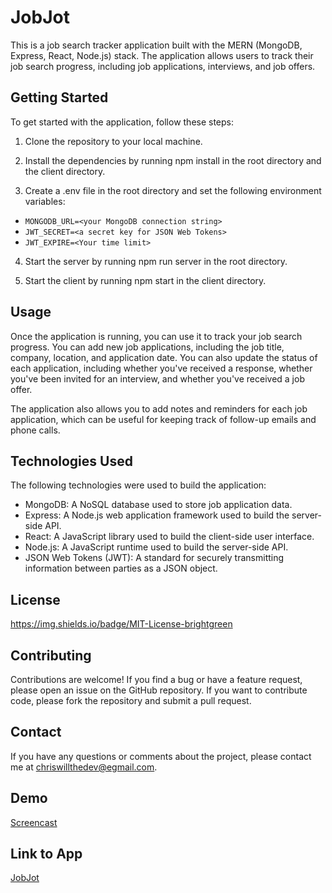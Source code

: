 # JobJot

This is a job search tracker application built with the MERN (MongoDB, Express, React, Node.js) stack. The application allows users to track their job search progress, including job applications, interviews, and job offers.

## Getting Started

To get started with the application, follow these steps:

1. Clone the repository to your local machine.

2. Install the dependencies by running npm install in the root directory and the client directory.
3. Create a .env file in the root directory and set the following environment variables:


* `MONGODB_URL=<your MongoDB connection string>`
* `JWT_SECRET=<a secret key for JSON Web Tokens>`
* `JWT_EXPIRE=<Your time limit>`

4. Start the server by running npm run server in the root directory.

5. Start the client by running npm start in the client directory.


## Usage
Once the application is running, you can use it to track your job search progress. You can add new job applications, including the job title, company, location, and application date. You can also update the status of each application, including whether you've received a response, whether you've been invited for an interview, and whether you've received a job offer.

The application also allows you to add notes and reminders for each job application, which can be useful for keeping track of follow-up emails and phone calls.

## Technologies Used

The following technologies were used to build the application:

* MongoDB: A NoSQL database used to store job application data.
* Express: A Node.js web application framework used to build the server-side API.
* React: A JavaScript library used to build the client-side user interface.
* Node.js: A JavaScript runtime used to build the server-side API.
* JSON Web Tokens (JWT): A standard for securely transmitting information between parties as a JSON object.

## License

https://img.shields.io/badge/MIT-License-brightgreen

## Contributing

Contributions are welcome! If you find a bug or have a feature request, please open an issue on the GitHub repository. If you want to contribute code, please fork the repository and submit a pull request.

## Contact
If you have any questions or comments about the project, please contact me at chriswillthedev@egmail.com.

## Demo
[Screencast](https://watch.screencastify.com/v/KaVjnXhZ8AMI0pu5n34e)

## Link to App
[JobJot](https://jobjot.onrender.com/)
